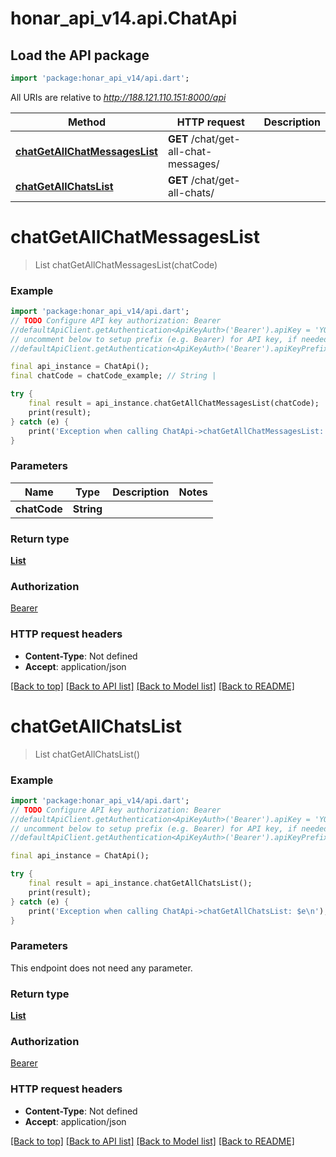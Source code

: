 # honar_api_v14.api.ChatApi

## Load the API package
```dart
import 'package:honar_api_v14/api.dart';
```

All URIs are relative to *http://188.121.110.151:8000/api*

Method | HTTP request | Description
------------- | ------------- | -------------
[**chatGetAllChatMessagesList**](ChatApi.md#chatgetallchatmessageslist) | **GET** /chat/get-all-chat-messages/ | 
[**chatGetAllChatsList**](ChatApi.md#chatgetallchatslist) | **GET** /chat/get-all-chats/ | 


# **chatGetAllChatMessagesList**
> List<Message> chatGetAllChatMessagesList(chatCode)



### Example
```dart
import 'package:honar_api_v14/api.dart';
// TODO Configure API key authorization: Bearer
//defaultApiClient.getAuthentication<ApiKeyAuth>('Bearer').apiKey = 'YOUR_API_KEY';
// uncomment below to setup prefix (e.g. Bearer) for API key, if needed
//defaultApiClient.getAuthentication<ApiKeyAuth>('Bearer').apiKeyPrefix = 'Bearer';

final api_instance = ChatApi();
final chatCode = chatCode_example; // String | 

try {
    final result = api_instance.chatGetAllChatMessagesList(chatCode);
    print(result);
} catch (e) {
    print('Exception when calling ChatApi->chatGetAllChatMessagesList: $e\n');
}
```

### Parameters

Name | Type | Description  | Notes
------------- | ------------- | ------------- | -------------
 **chatCode** | **String**|  | 

### Return type

[**List<Message>**](Message.md)

### Authorization

[Bearer](../README.md#Bearer)

### HTTP request headers

 - **Content-Type**: Not defined
 - **Accept**: application/json

[[Back to top]](#) [[Back to API list]](../README.md#documentation-for-api-endpoints) [[Back to Model list]](../README.md#documentation-for-models) [[Back to README]](../README.md)

# **chatGetAllChatsList**
> List<InlineResponse2006> chatGetAllChatsList()



### Example
```dart
import 'package:honar_api_v14/api.dart';
// TODO Configure API key authorization: Bearer
//defaultApiClient.getAuthentication<ApiKeyAuth>('Bearer').apiKey = 'YOUR_API_KEY';
// uncomment below to setup prefix (e.g. Bearer) for API key, if needed
//defaultApiClient.getAuthentication<ApiKeyAuth>('Bearer').apiKeyPrefix = 'Bearer';

final api_instance = ChatApi();

try {
    final result = api_instance.chatGetAllChatsList();
    print(result);
} catch (e) {
    print('Exception when calling ChatApi->chatGetAllChatsList: $e\n');
}
```

### Parameters
This endpoint does not need any parameter.

### Return type

[**List<InlineResponse2006>**](InlineResponse2006.md)

### Authorization

[Bearer](../README.md#Bearer)

### HTTP request headers

 - **Content-Type**: Not defined
 - **Accept**: application/json

[[Back to top]](#) [[Back to API list]](../README.md#documentation-for-api-endpoints) [[Back to Model list]](../README.md#documentation-for-models) [[Back to README]](../README.md)


